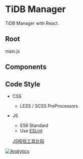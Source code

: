 # TiDB Manager

TiDB Manager with React.

## Root
main.js

## Components

## Code Style

- CSS
    +  LESS / SCSS PreProcessors
    
- JS
    + ES6 Standard
    + Use [ESLint](http://eslint.cn/docs/user-guide/configuring)

    [JS校验工具比较](http://zhenhua-lee.github.io/tools/linter.html)


[![Analytics](https://ga-beacon.appspot.com/UA-99768888-1/readme)](https://github.com/igrigorik/ga-beacon)



